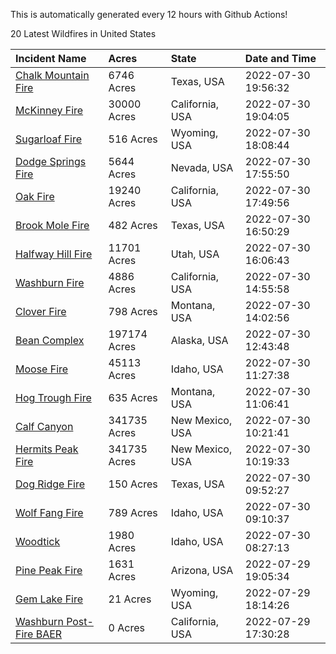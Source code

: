 This is automatically generated every 12 hours with Github Actions!

20 Latest Wildfires in United States

 | Incident Name | Acres | State | Date and Time |
|:---|:---|:---|:---|
| [Chalk Mountain Fire](https://inciweb.nwcg.gov/incident/8255/) | 6746 Acres | Texas, USA | 2022-07-30 19:56:32 |
| [McKinney Fire](https://inciweb.nwcg.gov/incident/8287/) | 30000 Acres | California, USA | 2022-07-30 19:04:05 |
| [Sugarloaf Fire](https://inciweb.nwcg.gov/incident/8279/) | 516 Acres | Wyoming, USA | 2022-07-30 18:08:44 |
| [Dodge Springs Fire](https://inciweb.nwcg.gov/incident/8268/) | 5644 Acres | Nevada, USA | 2022-07-30 17:55:50 |
| [Oak Fire](https://inciweb.nwcg.gov/incident/8280/) | 19240 Acres | California, USA | 2022-07-30 17:49:56 |
| [Brook Mole Fire](https://inciweb.nwcg.gov/incident/8286/) | 482 Acres | Texas, USA | 2022-07-30 16:50:29 |
| [Halfway Hill Fire](https://inciweb.nwcg.gov/incident/8215/) | 11701 Acres | Utah, USA | 2022-07-30 16:06:43 |
| [Washburn Fire](https://inciweb.nwcg.gov/incident/8209/) | 4886 Acres | California, USA | 2022-07-30 14:55:58 |
| [Clover Fire](https://inciweb.nwcg.gov/incident/8262/) | 798 Acres | Montana, USA | 2022-07-30 14:02:56 |
| [Bean Complex](https://inciweb.nwcg.gov/incident/8183/) | 197174 Acres | Alaska, USA | 2022-07-30 12:43:48 |
| [Moose Fire](https://inciweb.nwcg.gov/incident/8249/) | 45113 Acres | Idaho, USA | 2022-07-30 11:27:38 |
| [Hog Trough Fire](https://inciweb.nwcg.gov/incident/8258/) | 635 Acres | Montana, USA | 2022-07-30 11:06:41 |
| [Calf Canyon](https://inciweb.nwcg.gov/incident/8069/) | 341735 Acres | New Mexico, USA | 2022-07-30 10:21:41 |
| [Hermits Peak Fire](https://inciweb.nwcg.gov/incident/8049/) | 341735 Acres | New Mexico, USA | 2022-07-30 10:19:33 |
| [Dog Ridge Fire](https://inciweb.nwcg.gov/incident/8285/) | 150 Acres | Texas, USA | 2022-07-30 09:52:27 |
| [Wolf Fang Fire](https://inciweb.nwcg.gov/incident/8273/) | 789 Acres | Idaho, USA | 2022-07-30 09:10:37 |
| [Woodtick](https://inciweb.nwcg.gov/incident/8253/) | 1980 Acres | Idaho, USA | 2022-07-30 08:27:13 |
| [Pine Peak Fire](https://inciweb.nwcg.gov/incident/8257/) | 1631 Acres | Arizona, USA | 2022-07-29 19:05:34 |
| [Gem Lake Fire](https://inciweb.nwcg.gov/incident/8269/) | 21 Acres | Wyoming, USA | 2022-07-29 18:14:26 |
| [Washburn Post-Fire BAER](https://inciweb.nwcg.gov/incident/8272/) | 0 Acres | California, USA | 2022-07-29 17:30:28 |
